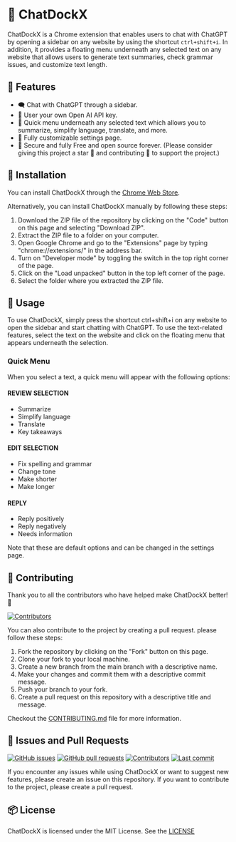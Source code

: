 # 🌟 ChatDockX

ChatDockX is a Chrome extension that enables users to chat with ChatGPT by opening a sidebar on any website by using the shortcut `ctrl+shift+i`. In addition, it provides a floating menu underneath any selected text on any website that allows users to generate text summaries, check grammar issues, and customize text length.


## 🦾 Features

- 🗨️ Chat with ChatGPT through a sidebar.
- 🔑 User your own Open AI API key.
- 📜 Quick menu underneath any selected text which allows you to summarize, simplify language, translate, and more.
- 💯 Fully customizable settings page.
- 🔐 Secure and fully Free and open source forever. (Please consider giving this project a star 🌟 and contributing 💖 to support the project.)


## 🐳 Installation

You can install ChatDockX through the [Chrome Web Store](https://chrome.google.com/webstore/detail/chatdockx/npkbngooipjniglddnmhdekhjapieimf).

Alternatively, you can install ChatDockX manually by following these steps:

1. Download the ZIP file of the repository by clicking on the "Code" button on this page and selecting "Download ZIP".
2. Extract the ZIP file to a folder on your computer.
3. Open Google Chrome and go to the "Extensions" page by typing "chrome://extensions/" in the address bar.
4. Turn on "Developer mode" by toggling the switch in the top right corner of the page.
5. Click on the "Load unpacked" button in the top left corner of the page.
6. Select the folder where you extracted the ZIP file.

## 💫 Usage

To use ChatDockX, simply press the shortcut ctrl+shift+i on any website to open the sidebar and start chatting with ChatGPT. To use the text-related features, select the text on the website and click on the floating menu that appears underneath the selection.

### Quick Menu

When you select a text, a quick menu will appear with the following options:

#### REVIEW SELECTION

- Summarize
- Simplify language
- Translate
- Key takeaways

#### EDIT SELECTION

- Fix spelling and grammar
- Change tone
- Make shorter
- Make longer

#### REPLY

- Reply positively
- Reply negatively
- Needs information

Note that these are default options and can be changed in the settings page.

## 💖 Contributing

Thank you to all the contributors who have helped make ChatDockX better! 👏

[![Contributors](https://contrib.rocks/image?repo=Royal-lobster/ChatDockX)](https://github.com/Royal-lobster/ChatDockX/graphs/contributors)

You can also contribute to the project by creating a pull request. please follow these steps:

1. Fork the repository by clicking on the "Fork" button on this page.
2. Clone your fork to your local machine.
3. Create a new branch from the main branch with a descriptive name.
4. Make your changes and commit them with a descriptive commit message.
5. Push your branch to your fork.
6. Create a pull request on this repository with a descriptive title and message.

Checkout the [CONTRIBUTING.md](
    https://github.com/Royal-lobster/ChatDockX/blob/main/CONTRIBUTING.md
) file for more information. 

## 🔎 Issues and Pull Requests

[![GitHub issues](https://flat.badgen.net/github/issues/Royal-lobster/ChatDockX)](https://github.com/Royal-lobster/ChatDockX/issues)
[![GitHub pull requests](https://flat.badgen.net/github/prs/Royal-lobster/ChatdockX)](https://github.com/Royal-lobster/ChatDockX/pulls)
[![Contributors](https://flat.badgen.net/github/contributors/Royal-lobster/ChatDockX)](https://github.com/Royal-lobster/ChatDockX/graphs/contributors)
[![Last commit](https://flat.badgen.net/github/last-commit/Royal-lobster/ChatDockX)](https://github.com/Royal-lobster/ChatDockX/commits/main)


If you encounter any issues while using ChatDockX or want to suggest new features, please create an issue on this repository. If you want to contribute to the project, please create a pull request.

## 📦 License

ChatDockX is licensed under the MIT License. See the [LICENSE](https://github.com/Royal-lobster/ChatDockX/blob/main/LICENSE)
